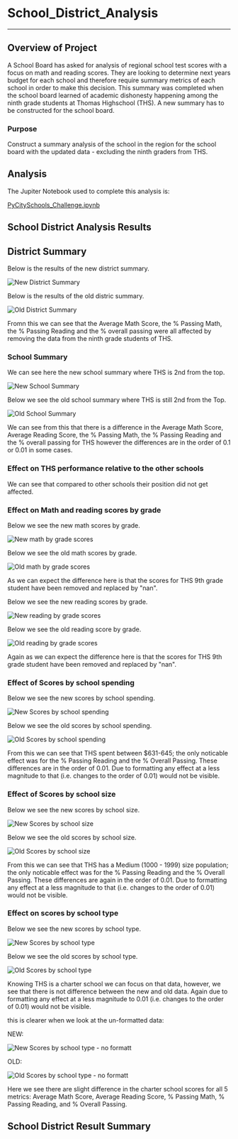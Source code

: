 # School_District_Analysis
---
## Overview of Project
A School Board has asked for analysis of regional school test scores with a focus on math and reading scores. They are looking to determine next years budget for each school and therefore require summary metrics of each school in order to make this decision. This summary was completed when the school board learned of academic dishonesty happening among the ninth grade students at Thomas Highschool (THS). A new summary has to be constructed for the school board.

### Purpose

Construct a summary analysis of the school in the region for the school board with the updated data - excluding the ninth graders from THS.

## Analysis

The Jupiter Notebook used to complete this analysis is:

[PyCitySchools_Challenge.ipynb](https://github.com/ClaudAMC/School_District_Analysis/blob/main/PyCitySchools_Challenge.ipynb)

## School District Analysis Results

## District Summary

Below is the results of the new district summary.

![New District Summary](https://user-images.githubusercontent.com/103139895/171781291-4e9c1b9b-5cce-4d77-bdaf-1928c3304d15.PNG)

Below is the results of the old distric summary.

![Old District Summary](https://user-images.githubusercontent.com/103139895/171781457-9025062c-af53-498d-a5de-e0f400899a87.PNG)

Fromn this we can see that the Average Math Score, the % Passing Math, the % Passing Reading and the % overall passing were all affected by removing the data from the ninth grade students of THS.

### School Summary

We can see here the new school summary where THS is 2nd from the top.

![New School Summary](https://user-images.githubusercontent.com/103139895/171782878-73c3dd63-e1f2-49e3-a27d-71c80435ee9e.PNG)


Below we see the old school summary where THS is still 2nd from the Top.

![Old School Summary](https://user-images.githubusercontent.com/103139895/171782884-629af519-0b02-4eba-ad33-79fb7e9ce3b3.PNG)

We can see from this that there is a difference in the  Average Math Score, Average Reading Score, the % Passing Math, the % Passing Reading and the % overall passing for THS however the differences are in the order of 0.1 or 0.01 in some cases.

### Effect on THS performance relative to the other schools

We can see that compared to other schools their position did not get affected.

### Effect on Math and reading scores by grade

Below we see the new math scores by grade.

![New math by grade scores](https://user-images.githubusercontent.com/103139895/171783949-b801395d-dc5a-4f40-913b-2ac74daf0d52.PNG)

Below we see the old math scores by grade.

![Old math by grade scores](https://user-images.githubusercontent.com/103139895/171783955-420deb72-63ba-4e48-a588-330859144056.PNG)

As we can expect the difference here is that the scores for THS 9th grade student have been removed and replaced by "nan".

Below we see the new reading scores by grade.

![New reading by grade scores](https://user-images.githubusercontent.com/103139895/171784472-611f484f-32b9-4184-917e-53a4d51cf1d2.PNG)

Below we see the old reading score by grade.

![Old reading by grade scores](https://user-images.githubusercontent.com/103139895/171784483-f2e49eb6-8be1-4724-b591-81dffd5cd4b3.PNG)

Again as we can expect the difference here is that the scores for THS 9th grade student have been removed and replaced by "nan".

### Effect of Scores by school spending

Below we see the new scores by school spending.

![New Scores by school spending](https://user-images.githubusercontent.com/103139895/171784919-d7dad748-00a7-430e-920a-21085ac3cc1e.PNG)

Below we see the old scores by school spending.

![Old Scores by school spending](https://user-images.githubusercontent.com/103139895/171784927-cef8fa3c-e2ab-48db-90f7-980e9962a7ca.PNG)

From this we can see that THS spent between $631-645; the only noticable effect was for the % Passing Reading and the % Overall Passing. These differences are in the order of 0.01. Due to formatting any effect at a less magnitude to that (i.e. changes to the order of 0.01) would not be visible.

### Effect of Scores by school size

Below we see the new scores by school size.

![New Scores by school size](https://user-images.githubusercontent.com/103139895/171785677-f66ccb86-3f6f-435f-a6ba-5ba318d014fe.PNG)

Below we see the old scores by school size.

![Old Scores by school size](https://user-images.githubusercontent.com/103139895/171786103-a01a1d60-12d3-42ef-a259-8ac9ff438564.PNG)

From this we can see that THS has a Medium (1000 - 1999) size population; the only noticable effect was for the % Passing Reading and the % Overall Passing. These differences are again in the order of 0.01. Due to formatting any effect at a less magnitude to that (i.e. changes to the order of 0.01) would not be visible.

### Effect on scores by school type

Below we see the new scores by school type.

![New Scores by school type](https://user-images.githubusercontent.com/103139895/171786519-59ac4799-1737-419a-8be9-24a18bec56ae.PNG)

Below we see the old scores by school type.

![Old Scores by school type](https://user-images.githubusercontent.com/103139895/171786526-b6c604d2-7873-4965-b4a7-34ea2c92cad7.PNG)

Knowing THS is a charter school we can focus on that data, however, we see that there is not difference between the new and old data. Again due to formatting any effect at a less magnitude to 0.01 (i.e. changes to the order of 0.01) would not be visible.

this is clearer when we look at the un-formatted data:

NEW:

![New Scores by school type - no formatt](https://user-images.githubusercontent.com/103139895/171786837-abe352c2-7977-43a7-9eed-253850e6c8dc.PNG)

OLD:

![Old Scores by school type - no formatt](https://user-images.githubusercontent.com/103139895/171786855-7da77d75-48c0-4f7b-8418-4e327df20b45.PNG)

Here we see there are slight difference in the charter school scores for all 5 metrics: Average Math Score,	Average Reading Score,	% Passing Math,	% Passing Reading, and	% Overall Passing.

## School District Result Summary

